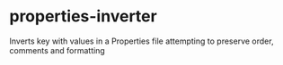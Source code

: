 # properties-inverter
Inverts key with values in a Properties file attempting to preserve order, comments and formatting
